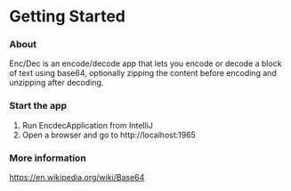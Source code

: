 # Getting Started

### About
Enc/Dec is an encode/decode app
that lets you encode or decode a block of text using base64,
optionally zipping the content before encoding and unzipping after decoding.

### Start the app
1. Run EncdecApplication from IntelliJ
2. Open a browser and go to http://localhost:1965

### More information
https://en.wikipedia.org/wiki/Base64
